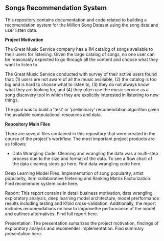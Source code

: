 ## Songs Recommendation System

This repository contains documentation and code related to building a recomendation system for the Million Song Dataset using the song data and user listen data.

**Project Motivation**

The Great Music Service company has a 1M catalog of songs available to their users for listening. Given the large catalog of songs, no one user can be reasonably expected to go through all the content and choose what they want to listen to.

The Great Music Service conducted with survey of their active users found that: (1) users are not aware of all the music available, (2) the catalog is too big and is hard to choose what to listen to, (3) they do not always know what they are looking for, and (4) they often use the music service as a song discovery tool in which they are explicitly interested in listening to new things.

The goal was to build a 'test' or 'preliminary' recomendation algorithm given the available computational resources and data.

**Repository Main Files**

There are several files contained in this repository that were created in the course of the project's workflow. The most important project products are as follows:

+ Data Wrangling Code: Cleaning and wrangling the data was a multi-step process due to the size and format of the data. To see a flow chart of the data cleaning steps go here. Find data wrangling code here.

Deep Learning Model Files: Implementation of song popularity, artist popularity, item collaborative filetering and Ranking Matrix Factorization. Find recomender system code here.

Report: This report contains in detail business motivation, data wrangling, exploratory analysis, deep learning model architecture, model prerformance results including testing and Kfold cross-validation. Additionally, the report includes recomendations on how to improvethe performance of the model and outlines alternatives. Find full report here.

Presentation: The presentation sumarizes the project motivation, findings of exploratory analysis and recomender implementation. Find summary presentation here.
